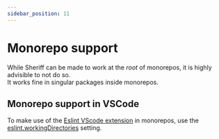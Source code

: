 ```yaml
---
sidebar_position: 11
---
```


# Monorepo support

While Sheriff can be made to work at the _root_ of monorepos, it is highly advisible to not do so.<br />
It works fine in singular packages inside monorepos.

## Monorepo support in VSCode

To make use of the [Eslint VScode extension](https://marketplace.visualstudio.com/items?itemName=dbaeumer.vscode-eslint) in monorepos, use the [eslint.workingDirectories](https://github.com/microsoft/vscode-eslint#mono-repository-setup) setting.
